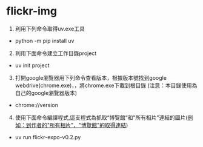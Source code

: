 # flickr-img


1. 利用下列命令取得uv.exe工具
  - python -m pip install uv
2. 利用下面命令建立工作目錄project
  - uv init project
3. 打開google瀏覽器用下列命令查看版本，根據版本號找到google webdrive(chrome.exe)，，將chrome.exe下載到根目錄 (注意：本目錄使用為自己的google瀏覽器版本)
- chrome://version 
4. 使用下面命令編譯程式,這支程式為抓取“博覽館“和"所有相片"連結的圖片([例如：到作者的"所有相片"，"博覽館"的取得連結](images/flickr001.png)) 
- uv run flickr-expo-v0.2.py


